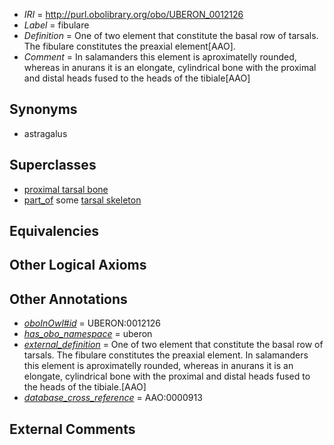  * *IRI* = http://purl.obolibrary.org/obo/UBERON_0012126
 * *Label* = fibulare
 * *Definition* = One of two element that constitute the basal row of tarsals. The fibulare constitutes the preaxial element[AAO].
 * *Comment* = In salamanders this element is aproximatelly rounded, whereas in anurans it is an elongate, cylindrical bone with the proximal and distal heads fused to the heads of the tibiale[AAO]

## Synonyms

 * astragalus

## Superclasses

 * [proximal tarsal bone](../../UBERON/79/UBERON_0011679.md)
 * [part_of](../../BFO/50/BFO_0000050.md) some [tarsal skeleton](../../UBERON/79/UBERON_0009879.md)

## Equivalencies


## Other Logical Axioms


## Other Annotations

 * *[oboInOwl#id](../../id/oboInOwl#id.md)* = UBERON:0012126
 * *[has_obo_namespace](../../ce/oboInOwl#hasOBONamespace.md)* = uberon
 * *[external_definition](../../UBPROP/01/UBPROP_0000001.md)* = One of two element that constitute the basal row of tarsals. The fibulare constitutes the preaxial element. In salamanders this element is aproximatelly rounded, whereas in anurans it is an elongate, cylindrical bone with the proximal and distal heads fused to the heads of the tibiale.[AAO]
 * *[database_cross_reference](../../ef/oboInOwl#hasDbXref.md)* = AAO:0000913

## External Comments

